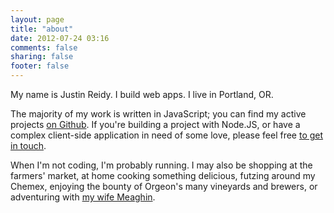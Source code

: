 ```yaml
---
layout: page
title: "about"
date: 2012-07-24 03:16
comments: false
sharing: false
footer: false
---
```

My name is Justin Reidy. I build web apps. I live in Portland, OR.

The majority of my work is written in JavaScript; you can find my active
projects [on Github](https://github.com/jmreidy). If you're building a project
with Node.JS, or have a complex client-side application in need of some love,
please feel free [to get in touch](mailto:jmreidy@rzrsharp.net).

When I'm not coding, I'm probably running. I may also be shopping at the farmers'
market, at home cooking something delicious, futzing around my Chemex, enjoying the bounty
of Orgeon's many vineyards and brewers, or adventuring with [my wife Meaghin](https://thesesaltyoats.com).

